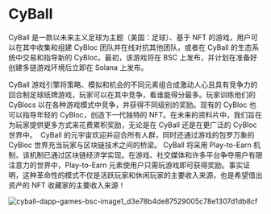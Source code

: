 # CyBall

CyBall 是一款以未来主义足球为主题（美国：足球）、基于 NFT 的游戏，用户可以在其中收集和组建 CyBloc 团队并在线对抗其他团队，或者在 CyBall 的生态系统中交易和指导新的 CyBloc。最初，该游戏将在 BSC 上发布，并计划在准备好创建多链游戏环境后立即在 Solana 上发布。

CyBall 游戏引擎将策略、模拟和机会的不同元素组合成激动人心且具有竞争力的回合制足球纸牌游戏，玩家可以在其中竞争，看谁能得分最多。玩家训练他们的 CyBlocs 以在各种游戏模式中竞争，并获得不同级别的奖励。现有的 CyBloc 也可以指导年轻的 CyBloc，创造下一代独特的 NFT。在未来的资料片中，我们旨在为玩家提供更多方式来花费累积奖励，无论是在 CyBall 还是在更广泛的 CyBloc 世界中。 &nbsp;CyBall 的元宇宙欢迎并迎合所有人群，同时还通过游戏的包罗万象的 CyBloc 世界充当玩家与区块链技术之间的桥梁。
CyBall 将采用 Play-to-Earn 机制，该机制已通过区块链经济学实现。在游戏、社交媒体和许多平台争夺用户有限注意力的世界中，Play-to-Earn 元素使用户只需玩游戏即可获得奖励。事实证明，这种革命性的模式不仅是活跃玩家和休闲玩家的主要收入来源，也是希望借出资产的 NFT 收藏家的主要收入来源！

![cyball-dapp-games-bsc-image1_d3e78b4de87529005c78e1307d1db8cf](/Users/yangzhao/Desktop/1031-2030/cyball/cyball-dapp-games-bsc-image1_d3e78b4de87529005c78e1307d1db8cf.png)

